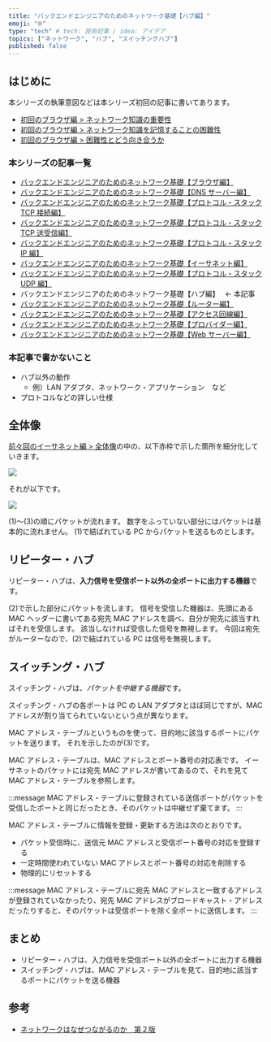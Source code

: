 ```yaml
---
title: "バックエンドエンジニアのためのネットワーク基礎【ハブ編】"
emoji: "🌐"
type: "tech" # tech: 技術記事 / idea: アイデア
topics: ["ネットワーク", "ハブ", "スイッチングハブ"]
published: false
---
```


## はじめに

本シリーズの執筆意図などは本シリーズ初回の記事に書いてあります。

- [初回のブラウザ編 > ネットワーク知識の重要性](https://zenn.dev/jnkmtsd/articles/0d129a7aa0947b#%E3%83%8D%E3%83%83%E3%83%88%E3%83%AF%E3%83%BC%E3%82%AF%E7%9F%A5%E8%AD%98%E3%81%AE%E9%87%8D%E8%A6%81%E6%80%A7)
- [初回のブラウザ編 > ネットワーク知識を記憶することの困難性](https://zenn.dev/jnkmtsd/articles/0d129a7aa0947b#%E3%83%8D%E3%83%83%E3%83%88%E3%83%AF%E3%83%BC%E3%82%AF%E7%9F%A5%E8%AD%98%E3%82%92%E8%A8%98%E6%86%B6%E3%81%99%E3%82%8B%E3%81%93%E3%81%A8%E3%81%AE%E5%9B%B0%E9%9B%A3%E6%80%A7)
- [初回のブラウザ編 > 困難性とどう向き合うか](https://zenn.dev/jnkmtsd/articles/0d129a7aa0947b#%E5%9B%B0%E9%9B%A3%E6%80%A7%E3%81%A8%E3%81%A9%E3%81%86%E5%90%91%E3%81%8D%E5%90%88%E3%81%86%E3%81%8B)

### 本シリーズの記事一覧

- [バックエンドエンジニアのためのネットワーク基礎【ブラウザ編】](https://zenn.dev/jnkmtsd/articles/0d129a7aa0947b)
- [バックエンドエンジニアのためのネットワーク基礎【DNS サーバー編】](https://zenn.dev/jnkmtsd/articles/e59e42beec39e0)
- [バックエンドエンジニアのためのネットワーク基礎【プロトコル・スタック TCP 接続編】](https://zenn.dev/jnkmtsd/articles/e0ecb28f1875f2)
- [バックエンドエンジニアのためのネットワーク基礎【プロトコル・スタック TCP 送受信編】](https://zenn.dev/jnkmtsd/articles/37a25508b30635)
- [バックエンドエンジニアのためのネットワーク基礎【プロトコル・スタック IP 編】](https://zenn.dev/jnkmtsd/articles/61f104becc1750)
- [バックエンドエンジニアのためのネットワーク基礎【イーサネット編】](https://zenn.dev/jnkmtsd/articles/c50f9113995773)
- [バックエンドエンジニアのためのネットワーク基礎【プロトコル・スタック UDP 編】](https://zenn.dev/jnkmtsd/articles/46615811cadd72)
- バックエンドエンジニアのためのネットワーク基礎【ハブ編】　 ← 本記事
- [バックエンドエンジニアのためのネットワーク基礎【ルーター編】](https://zenn.dev/jnkmtsd/articles/e11381c0cafe3e)
- [バックエンドエンジニアのためのネットワーク基礎【アクセス回線編】](https://zenn.dev/jnkmtsd/articles/b8588f4326dc73)
- [バックエンドエンジニアのためのネットワーク基礎【プロバイダー編】](https://zenn.dev/jnkmtsd/articles/52b465bc9d8d97)
- [バックエンドエンジニアのためのネットワーク基礎【Web サーバー編】](https://zenn.dev/jnkmtsd/articles/660223f2d36a8c)

### 本記事で書かないこと

- ハブ以外の動作
  - 例）LAN アダプタ、ネットワーク・アプリケーション　など
- プロトコルなどの詳しい仕様

## 全体像

[前々回のイーサネット編 > 全体像](https://zenn.dev/jnkmtsd/articles/c50f9113995773#%E5%85%A8%E4%BD%93%E5%83%8F)の中の、以下赤枠で示した箇所を細分化していきます。

![](https://storage.googleapis.com/zenn-user-upload/13fd5f1145bd-20231221.png)

それが以下です。

![](https://storage.googleapis.com/zenn-user-upload/ed7bee136b29-20231221.png)

(1)〜(3)の順にパケットが流れます。
数字をふっていない部分にはパケットは基本的に流れません。
(1)で結ばれている PC からパケットを送るものとします。

## リピーター・ハブ

リピーター・ハブは、**入力信号を受信ポート以外の全ポートに出力する機器**です。

(2)で示した部分にパケットを流します。
信号を受信した機器は、先頭にある MAC ヘッダーに書いてある宛先 MAC アドレスを調べ、自分が宛先に該当すればそれを受信します。
該当しなければ受信した信号を無視します。
今回は宛先がルーターなので、(2)で結ばれている PC は信号を無視します。

## スイッチング・ハブ

スイッチング・ハブは、*パケットを中継する機器*です。

スイッチング・ハブの各ポートは PC の LAN アダプタとほぼ同じですが、MAC アドレスが割り当てられていないという点が異なります。

MAC アドレス・テーブルというものを使って、目的地に該当するポートにパケットを送ります。
それを示したのが(3)です。

MAC アドレス・テーブルは、MAC アドレスとポート番号の対応表です。
イーサネットのパケットには宛先 MAC アドレスが書いてあるので、それを見て MAC アドレス・テーブルを参照します。

:::message
MAC アドレス・テーブルに登録されている送信ポートがパケットを受信したポートと同じだったとき、そのパケットは中継せず棄てます。
:::

MAC アドレス・テーブルに情報を登録・更新する方法は次のとおりです。

- パケット受信時に、送信元 MAC アドレスと受信ポート番号の対応を登録する
- 一定時間使われていない MAC アドレスとポート番号の対応を削除する
- 物理的にリセットする

:::message
MAC アドレス・テーブルに宛先 MAC アドレスと一致するアドレスが登録されていなかったり、宛先 MAC アドレスがブロードキャスト・アドレスだったりすると、そのパケットは受信ポートを除く全ポートに送信します。
:::

## まとめ

- リピーター・ハブは、入力信号を受信ポート以外の全ポートに出力する機器
- スイッチング・ハブは、MAC アドレス・テーブルを見て、目的地に該当するポートにパケットを送る機器

## 参考

- [ネットワークはなぜつながるのか　第２版](https://www.amazon.co.jp/dp/B077XSB8BS)
